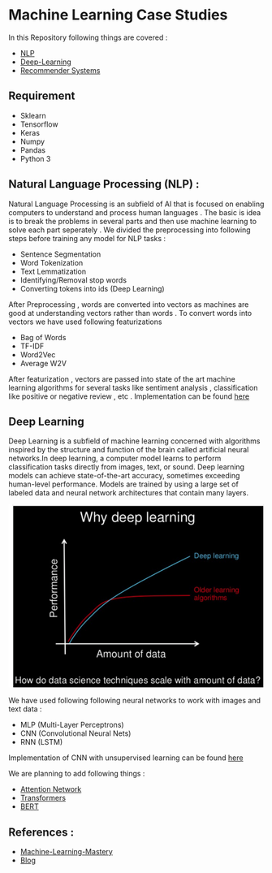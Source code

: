 # Machine Learning Case Studies 

In this Repository following things are covered :
* [NLP](https://github.com/simformsolutions/MachineLearningCaseStudies/tree/master/NLP-Amazon-Food-Reviews)
* [Deep-Learning](https://github.com/simformsolutions/MachineLearningCaseStudies/tree/master/footwear-best-view-classification)
* [Recommender Systems](https://github.com/simformsolutions/MachineLearningCaseStudies/tree/master/Movie-Recommendation-Casestudy)

## Requirement 

* Sklearn
* Tensorflow
* Keras
* Numpy
* Pandas 
* Python 3

## Natural Language Processing (NLP) :

Natural Language Processing is an subfield of AI that is focused on enabling computers to understand and process human languages . The basic is idea is to break the problems in several parts and then use machine learning to solve each part seperately . We divided the preprocessing into following steps before training any model for NLP tasks :

- Sentence Segmentation 
- Word Tokenization
- Text Lemmatization
- Identifying/Removal stop words 
- Converting tokens into ids (Deep Learning)

After Preprocessing , words are converted into vectors as machines are good at understanding vectors rather than words . To convert words into vectors we have used following featurizations 

- Bag of Words
- TF-IDF
- Word2Vec
- Average W2V

After featurization , vectors are passed into state of the art machine learning algorithms for several tasks like sentiment analysis , classification like positive or negative review , etc . Implementation can be found [here](https://github.com/simformsolutions/MachineLearningCaseStudies/tree/master/NLP-Amazon-Food-Reviews)

## Deep Learning 

Deep Learning is a subfield of machine learning concerned with algorithms inspired by the structure and function of the brain called artificial neural networks.In deep learning, a computer model learns to perform classification tasks directly from images, text, or sound. Deep learning models can achieve state-of-the-art accuracy, sometimes exceeding human-level performance. Models are trained by using a large set of labeled data and neural network architectures that contain many layers.

![alt text](sample1.png "Why Deep Learning")

We have used following following neural networks to work with images and text data :
- MLP (Multi-Layer Perceptrons)
- CNN (Convolutional Neural Nets)
- RNN (LSTM)

Implementation of CNN with unsupervised learning can be found [here](https://github.com/simformsolutions/MachineLearningCaseStudies/tree/master/footwear-best-view-classification)


We are planning to add following things :
* [Attention Network](https://ai.google/research/pubs/pub46201)
* [Transformers](https://ai.googleblog.com/2017/08/transformer-novel-neural-network.html)
* [BERT](https://ai.googleblog.com/2018/11/open-sourcing-bert-state-of-art-pre.html)


## References :

* [Machine-Learning-Mastery](https://machinelearningmastery.com/what-is-deep-learning/)
* [Blog](https://medium.com/@ageitgey/natural-language-processing-is-fun-9a0bff37854e)
